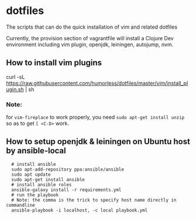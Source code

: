 # dotfiles
The scripts that can do the quick installation of vim and related dotfiles

Currently, the provision section of vagrantfile will install a Clojure Dev environment including vim plugin, openjdk, leiningen, autojump, nvm.

## How to install vim plugins
curl -sL https://raw.githubusercontent.com/humorless/dotfiles/master/vim/install_plugin.sh | sh

### Note:
for `vim-fireplace` to work properly, you need `sudo apt-get install unzip` so as to get `[ <C-D>` work.

## How to setup openjdk & leiningen on Ubuntu host by ansible-local
```
  # install ansible
  sudo apt-add-repository ppa:ansible/ansible
  sudo apt update
  sudo apt-get install ansible
  # install ansible roles
  ansible-galaxy install -r requirements.yml
  # run the playbook
  # Note: the comma is the trick to specify host name directly in commandline
  ansible-playbook -i localhost, -c local playbook.yml
```
